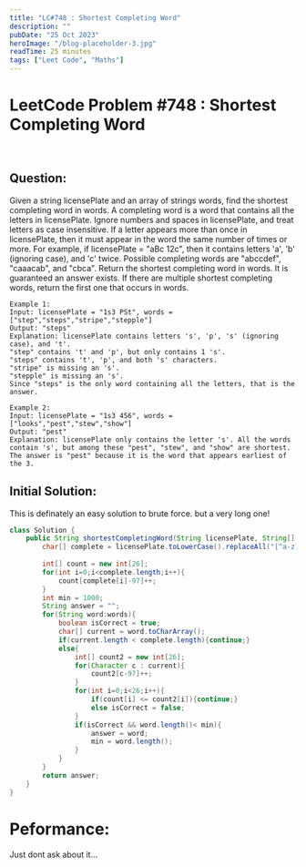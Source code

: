 ```yaml
---
title: "LC#748 : Shortest Completing Word"
description: ""
pubDate: "25 Oct 2023"
heroImage: "/blog-placeholder-3.jpg"
readTime: 25 minutes
tags: ["Leet Code", "Maths"]
---
```


# <b> LeetCode Problem #748 : Shortest Completing Word</b>

<br>

## Question: <br/>

<p class="pl-6">
    Given a string licensePlate and an array of strings words, find the shortest completing word in words.
    A completing word is a word that contains all the letters in licensePlate. Ignore numbers and spaces in licensePlate, and treat letters as case insensitive. If a letter appears more than once in licensePlate, then it must appear in the word the same number of times or more.
    For example, if licensePlate = "aBc 12c", then it contains letters 'a', 'b' (ignoring case), and 'c' twice. Possible completing words are "abccdef", "caaacab", and "cbca".
    Return the shortest completing word in words. It is guaranteed an answer exists. If there are multiple shortest completing words, return the first one that occurs in words.
</p>
<p>

    Example 1:
    Input: licensePlate = "1s3 PSt", words = ["step","steps","stripe","stepple"]
    Output: "steps"
    Explanation: licensePlate contains letters 's', 'p', 's' (ignoring case), and 't'.
    "step" contains 't' and 'p', but only contains 1 's'.
    "steps" contains 't', 'p', and both 's' characters.
    "stripe" is missing an 's'.
    "stepple" is missing an 's'.
    Since "steps" is the only word containing all the letters, that is the answer.

    Example 2:
    Input: licensePlate = "1s3 456", words = ["looks","pest","stew","show"]
    Output: "pest"
    Explanation: licensePlate only contains the letter 's'. All the words contain 's', but among these "pest", "stew", and "show" are shortest. The answer is "pest" because it is the word that appears earliest of the 3.

</p>



## Initial Solution:

<p class="pl-6">
    This is definately an easy solution to brute force. but a very long one!
</p>

```java
class Solution {
    public String shortestCompletingWord(String licensePlate, String[] words) {
        char[] complete = licensePlate.toLowerCase().replaceAll("[^a-z]+", "").toCharArray();
        
        int[] count = new int[26];
        for(int i=0;i<complete.length;i++){
            count[complete[i]-97]++;
        }
        int min = 1000;
        String answer = "";
        for(String word:words){
            boolean isCorrect = true;
            char[] current = word.toCharArray();
            if(current.length < complete.length){continue;}
            else{
                int[] count2 = new int[26];
                for(Character c : current){
                    count2[c-97]++;
                }
                for(int i=0;i<26;i++){
                    if(count[i] <= count2[i]){continue;}
                    else isCorrect = false;
                }
                if(isCorrect && word.length()< min){
                    answer = word;
                    min = word.length();
                }
            }
        }
        return answer;
    }
}
```

# Peformance:
Just dont ask about it... 